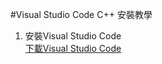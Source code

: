 #Visual Studio Code C++ 安裝教學
1. 安裝Visual Studio Code  
[下載Visual Studio Code](https://code.visualstudio.com/)
